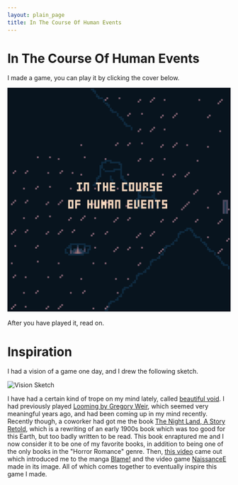 ```yaml
---
layout: plain_page
title: In The Course Of Human Events
---
```

# In The Course Of Human Events

I made a game, you can play it by clicking the cover below.

[![Cover](/images/in-the-course-of-human-events.png)](/projects/inthecourseofhumanevents.html)

After you have played it, read on.

# Inspiration

I had a vision of a game one day, and I drew the following sketch.

![Vision Sketch](/images/itcohe-vision.png)

I have had a certain kind of trope on my mind lately, called [beautiful void](https://tvtropes.org/pmwiki/pmwiki.php/Main/BeautifulVoid). I had previously played [Looming by Gregory Weir](https://ludusnovus.net/my-games/looming/), which seemed very meaningful years ago, and had been coming up in my mind recently. Recently though, a coworker had got me the book [The Night Land, A Story Retold](https://www.amazon.com/Night-Land-Story-Retold/dp/0615508812/ref=tmm_pap_swatch_0?_encoding=UTF8&qid=&sr=), which is a rewriting of an early 1900s book which was too good for this Earth, but too badly written to be read. This book enraptured me and I now consider it to be one of my favorite books, in addition to being one of the only books in the "Horror Romance" genre. Then, [this video](https://www.youtube.com/watch?v=Zkv6rVcKKg8) came out which introduced me to the manga [Blame!](https://mangarock.com/manga/mrs-serie-30025) and the video game [NaissanceE](https://www.youtube.com/watch?v=yvmfKPtQn1E) made in its image. All of which comes together to eventually inspire this game I made.